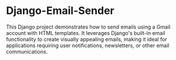 # Django-Email-Sender
This Django project demonstrates how to send emails using a Gmail account with HTML templates. It leverages Django's built-in email functionality to create visually appealing emails, making it ideal for applications requiring user notifications, newsletters, or other email communications.

